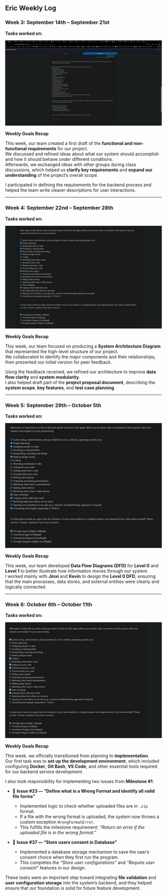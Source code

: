 ## **Eric Weekly Log**

### **Week 3: September 14th – September 21st**

**Tasks worked on:**

![week 3 log](week3.png)

**Weekly Goals Recap**

This week, our team created a first draft of the **functional and non-functional requirements** for our project.  
We discussed and refined ideas about what our system should accomplish and how it should behave under different conditions.  
Afterwards, we exchanged ideas with other groups during class discussions, which helped us **clarify key requirements** and **expand our understanding** of the project’s overall scope.

I participated in defining the requirements for the backend process and helped the team write clearer descriptions for user interactions.

---

### **Week 4: September 22nd – September 28th**

**Tasks worked on:**

![week 4 log](week4.png)

**Weekly Goals Recap**

This week, our team focused on producing a **System Architecture Diagram** that represented the high-level structure of our project.  
We collaborated to identify the major components and their relationships, then presented our initial version for peer feedback.

Using the feedback received, we refined our architecture to improve **data flow clarity** and **system modularity**.  
I also helped draft part of the **project proposal document**, describing the **system scope**, **key features**, and **test case planning**.

---

### **Week 5: September 29th – October 5th**

**Tasks worked on:**

![week 5 log](week5.png)

**Weekly Goals Recap**

This week, our team developed **Data Flow Diagrams (DFD)** for **Level 0** and **Level 1** to better illustrate how information moves through our system.  
I worked mainly with **Jinxi** and **Kevin** to design the **Level 0 DFD**, ensuring that the main processes, data stores, and external entities were clearly and logically connected.


---

### **Week 6: October 6th – October 11th**

**Tasks worked on:**

![week 6 log](week6.png)

**Weekly Goals Recap**

This week, we officially transitioned from planning to **implementation**.  
Our first task was to **set up the development environment**, which included configuring **Docker**, **Git Bash**, **VS Code**, and other essential tools required for our backend service development.

I also took responsibility for implementing two issues from **Milestone #1**:

- 🥇 **Issue #23 — “Define what is a Wrong Format and identify all valid file forms”**  
  - Implemented logic to check whether uploaded files are in `.zip` format.  
  - If a file with the wrong format is uploaded, the system now throws a custom exception `WrongFormatError`.  
  - This fulfills the milestone requirement: *“Return an error if the uploaded file is in the wrong format.”*

- 🥈 **Issue #37 — “Store users consent in Database”**  
  - Implemented a database storage mechanism to save the user’s consent choice when they first run the program.  
  - This completes the *“Store user configurations”* and *“Require user consent”* features in our design.

These tasks were an important step toward integrating **file validation** and **user configuration storage** into the system’s backend, and they helped ensure that our foundation is solid for future feature development.
